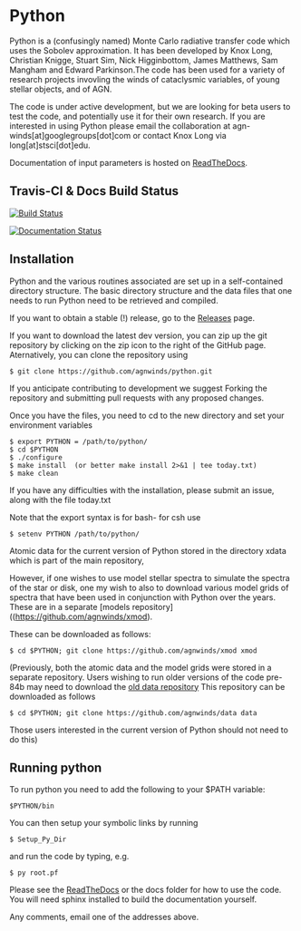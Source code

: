# Python

Python is a (confusingly named) Monte Carlo radiative transfer code which uses the Sobolev approximation. It has been developed by Knox Long, Christian Knigge, Stuart Sim, Nick Higginbottom, James Matthews, Sam Mangham and Edward Parkinson.The code has been used for a variety of research projects invovling the winds of cataclysmic variables, of young stellar objects, and of AGN.

The code is under active development, but we are looking for beta users to test the code, and potentially use it for their own research. If you are interested in using Python please email the collaboration at agn-winds[at]googlegroups[dot]com or contact Knox Long via long[at]stsci[dot]edu. 

Documentation of input parameters is hosted on [ReadTheDocs](http://agnwinds.readthedocs.io/en/dev/).

## Travis-CI \& Docs Build Status

[![Build Status](https://travis-ci.org/agnwinds/python.png?branch=dev)](https://travis-ci.org/agnwinds/python)

[![Documentation Status](https://readthedocs.org/projects/agnwinds/badge/?version=latest)](https://agnwinds.readthedocs.io/en/latest/?badge=latest)

## Installation

Python and the various routines associated are set up in a self-contained directory structure. The basic directory structure and the data files that one needs to run Python need to be retrieved and compiled. 

If you want to obtain a stable (!) release, go to the [Releases](https://github.com/agnwinds/python/releases) page.

If you want to download the latest dev version, you can zip up the git repository by clicking on the zip icon to the right of the GitHub page. Aternatively, you can clone the repository using 

    $ git clone https://github.com/agnwinds/python.git 

If you anticipate contributing to development we suggest Forking the repository and submitting pull requests with any proposed changes.

Once you have the files, you need to cd to the new directory and set your environment variables
    
    $ export PYTHON = /path/to/python/
    $ cd $PYTHON 
    $ ./configure
    $ make install  (or better make install 2>&1 | tee today.txt)
    $ make clean

If you have any difficulties with the installation, please submit an issue, along with the file today.txt

Note that the export syntax is for bash- for csh use 
  
    $ setenv PYTHON /path/to/python/

Atomic data for the current version of Python stored in the directory xdata which is part of the main repository,

However, if one wishes to use model stellar spectra to simulate the spectra of the star or disk, one my wish to
also to download various model grids of spectra that have been used in conjunction with Python over the years. These
are in a separate [models repository]((https://github.com/agnwinds/xmod).  

These can be downloaded as follows:

    $ cd $PYTHON; git clone https://github.com/agnwinds/xmod xmod 

(Previously, both the atomic data and the model grids were stored in a separate repository.  Users wishing
to run older versions of the code pre-84b may need to download the 
[old data repository](https://github.com/agnwinds/data)  This repository can be downloaded as follows


    $ cd $PYTHON; git clone https://github.com/agnwinds/data data

Those users interested in the current version of Python should not need to do this)

## Running python

To run python you need to add the following to your $PATH variable:

    $PYTHON/bin

You can then setup your symbolic links by running 

    $ Setup_Py_Dir

and run the code by typing, e.g.

    $ py root.pf


Please see the [ReadTheDocs](http://agnwinds.readthedocs.io/en/dev/) or the docs folder for how to use the code. You will need sphinx installed to build the documentation yourself. 

Any comments, email one of the addresses above.
